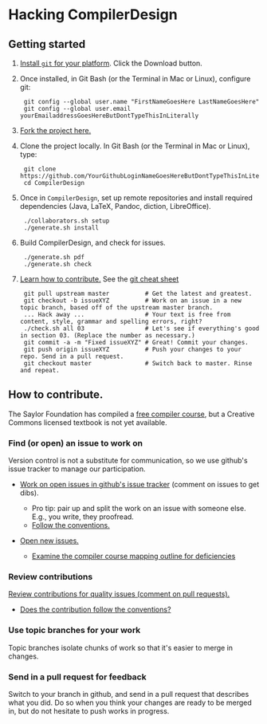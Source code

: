 Hacking CompilerDesign
======================
## Getting started
1. [Install `git` for your platform](http://git-scm.com/). Click the Download button.
2. Once installed, in Git Bash (or the Terminal in Mac or Linux), configure git:

        git config --global user.name "FirstNameGoesHere LastNameGoesHere"
        git config --global user.email yourEmailaddressGoesHereButDontTypeThisInLiterally

3. [Fork the project here.](https://github.com/lawrancej/CompilerDesign/fork)
4. Clone the project locally. In Git Bash (or the Terminal in Mac or Linux), type:

        git clone https://github.com/YourGithubLoginNameGoesHereButDontTypeThisInLiterally/CompilerDesign.git
        cd CompilerDesign

5. Once in `CompilerDesign`, set up remote repositories and install required dependencies (Java, LaTeX, Pandoc, diction, LibreOffice).

        ./collaborators.sh setup
        ./generate.sh install

6. Build CompilerDesign, and check for issues.

        ./generate.sh pdf
        ./generate.sh check

7. [Learn how to contribute.](#how-to-contribute) See the [git cheat sheet](git.md)

        git pull upstream master          # Get the latest and greatest.
        git checkout -b issueXYZ          # Work on an issue in a new topic branch, based off of the upstream master branch.
        ... Hack away ...                 # Your text is free from content, style, grammar and spelling errors, right?
        ./check.sh all 03                 # Let's see if everything's good in section 03. (Replace the number as necessary.)
        git commit -a -m "Fixed issueXYZ" # Great! Commit your changes.
        git push origin issueXYZ          # Push your changes to your repo. Send in a pull request.
        git checkout master               # Switch back to master. Rinse and repeat.

## How to contribute.
The Saylor Foundation has compiled a [free compiler course](http://www.saylor.org/courses/cs304/), but a Creative Commons licensed textbook is not yet available.

### Find (or open) an issue to work on
Version control is not a substitute for communication, so we use github's issue tracker to manage our participation.

 - [Work on open issues in github's issue tracker](https://github.com/lawrancej/CompilerDesign/issues) (comment on issues to get dibs).
   * Pro tip: pair up and split the work on an issue with someone else. E.g., you write, they proofread.
   * [Follow the conventions.](CONVENTIONS.md)

 - [Open new issues.](https://github.com/lawrancej/CompilerDesign/issues/new)
   * [Examine the compiler course mapping outline for deficiencies](http://www.saylor.org/content/coursemapping/CourseMappingFormCS304.xls)

### Review contributions
[Review contributions for quality issues (comment on pull requests).](https://github.com/lawrancej/CompilerDesign/pulls)

 - [Does the contribution follow the conventions?](CONVENTIONS.md)

### Use topic branches for your work
Topic branches isolate chunks of work so that it's easier to merge in changes.

### Send in a pull request for feedback
Switch to your branch in github, and send in a pull request that describes what you did.
Do so when you think your changes are ready to be merged in, but do not hesitate to push works in progress.

